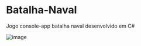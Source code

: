 # Batalha-Naval
Jogo console-app batalha naval desenvolvido em C#

![image](https://user-images.githubusercontent.com/51132386/160057110-224c0e0b-aa0d-4428-9606-f50c04831a05.png)
